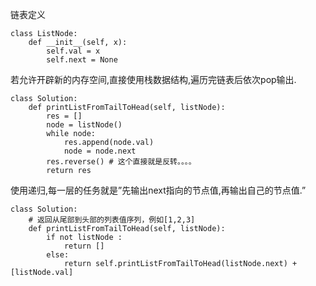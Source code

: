 链表定义
```
class ListNode:
    def __init__(self, x):
        self.val = x
        self.next = None
```
若允许开辟新的内存空间,直接使用栈数据结构,遍历完链表后依次pop输出.
```
class Solution:
    def printListFromTailToHead(self, listNode):
        res = []
        node = listNode()
        while node:
            res.append(node.val)
            node = node.next
        res.reverse() # 这个直接就是反转。。。。
        return res
```
使用递归,每一层的任务就是”先输出next指向的节点值,再输出自己的节点值.”
```
class Solution:
    # 返回从尾部到头部的列表值序列，例如[1,2,3]
    def printListFromTailToHead(self, listNode):
        if not listNode :
            return []
        else:
            return self.printListFromTailToHead(listNode.next) + [listNode.val]
```
